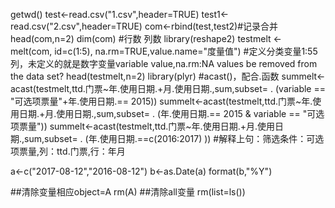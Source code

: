 getwd()
test<-read.csv("1.csv",header=TRUE)
test1<-read.csv("2.csv",header=TRUE)
com<-rbind(test,test2)#记录合并
head(com,n=2)
dim(com) #行数 列数
library(reshape2)
testmelt <- melt(com, id=c(1:5), na.rm=TRUE,value.name="度量值") 
#定义分类变量1:55列，未定义的就是数字变量variable value,na.rm:NA values be removed from the data set?
head(testmelt,n=2)
library(plyr) #acast()，配合.函数
summelt<-acast(testmelt,ttd.门票~年.使用日期.+月.使用日期.,sum,subset= . (variable == "可选项票量"+年.使用日期.== 2015))
summelt<-acast(testmelt,ttd.门票~年.使用日期.+月.使用日期.,sum,subset= . (年.使用日期.== 2015 & variable == "可选项票量"))
summelt<-acast(testmelt,ttd.门票~年.使用日期.+月.使用日期.,sum,subset= . (年.使用日期.==c(2016:2017) ))
#解释上句：筛选条件：可选项票量,列：ttd.门票,行：年月

a<-c("2017-08-12","2016-08-12")
b<-as.Date(a)
format(b,"%Y")

##清除变量相应object=A
rm(A)
##清除all变量
rm(list=ls())
